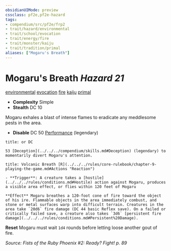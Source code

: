 ```yaml
---
obsidianUIMode: preview
cssclass: pf2e,pf2e-hazard
tags:
- compendium/src/pf2e/frp2
- trait/hazard/environmental
- trait/school/evocation
- trait/energy/fire
- trait/monster/kaiju
- trait/tradition/primal
aliases: ["Mogaru's Breath"]
---
```

# Mogaru's Breath *Hazard 21*  
[environmental](environmental.md)  [evocation](evocation.md)  [fire](fire.md)  [kaiju](kaiju-frp2.md)  [primal](primal.md)  

- **Complexity** Simple
- **Stealth** DC 10  

Mogaru exhales a blast of intense flames to eradicate any meddlesome pests in the area.

- **Disable** DC 50 [Performance](../../skills.md#Performance) (legendary)  
     
```ad-embed-ability
title: or DC

53 [Deception](../../../compendium/skills.md#Deception) (legendary) to momentarily divert Mogaru's attention.
```
```ad-embed-ability
title: Volcanic Breath [R](../../../rules/core-rulebook/chapter-9-playing-the-game.md#Actions "Reaction")

- **Trigger**: A creature takes a [hostile](../../../rules/conditions.md#Hostile) action against Mogaru, produces a visible area effect, or flies within 120 feet of Mogaru

**Effect** Mogaru breathes a 120-foot cone of fire toward the object of his ire. Flammable objects in the area immediately combust, and stone or metal surfaces warp into difficult terrain. Creatures in the area take `20d6` fire damage (DC 44 basic Reflex save). On a failed or critically failed save, a creature also takes `3d6` [persistent fire damage](../../../rules/conditions.md#Persistent%20Damage).
```

**Reset** Mogaru must wait `1d4` rounds before letting loose another gout of fire.  

*Source: Fists of the Ruby Phoenix #2: Ready? Fight! p. 89*
